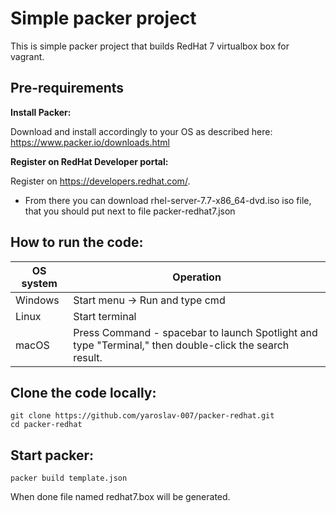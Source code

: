 # Simple packer project
This is simple packer project that builds RedHat 7 virtualbox box for vagrant.

## Pre-requirements

**Install Packer:**

Download and install accordingly to your OS as described here:
https://www.packer.io/downloads.html


**Register on RedHat Developer portal:**


Register on https://developers.redhat.com/. 
 - From there you can download rhel-server-7.7-x86_64-dvd.iso iso file, that you should put next to file packer-redhat7.json
## How to run the code:


 OS system | Operation
 ------------ | -------------
| Windows | Start menu -> Run and type cmd |
| Linux  |Start terminal |
| macOS | Press Command - spacebar to launch Spotlight and type "Terminal," then double-click the search result. |

## Clone the code locally:

    git clone https://github.com/yaroslav-007/packer-redhat.git
    cd packer-redhat

## Start packer:

    packer build template.json

When done file named redhat7.box will be generated.
